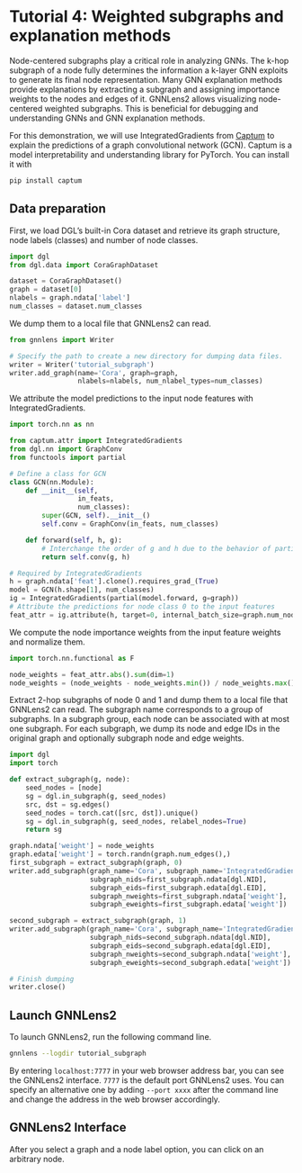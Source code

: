 # Tutorial 4: Weighted subgraphs and explanation methods

Node-centered subgraphs play a critical role in analyzing GNNs. The k-hop subgraph of a node fully determines the information a k-layer GNN exploits to generate its final node representation. Many GNN explanation methods provide explanations by extracting a subgraph and assigning importance weights to the nodes and edges of it. GNNLens2 allows visualizing node-centered weighted subgraphs. This is beneficial for debugging and understanding GNNs and GNN explanation methods.

For this demonstration, we will use IntegratedGradients from [Captum](https://github.com/pytorch/captum) to explain the predictions of a graph convolutional network (GCN). Captum is a model interpretability and understanding library for PyTorch. You can install it with

```bash
pip install captum
```

## Data preparation

First, we load DGL’s built-in Cora dataset and retrieve its graph structure, node labels (classes) and number of node classes.

```python
import dgl
from dgl.data import CoraGraphDataset

dataset = CoraGraphDataset()
graph = dataset[0]
nlabels = graph.ndata['label']
num_classes = dataset.num_classes
```

We dump them to a local file that GNNLens2 can read.

```python
from gnnlens import Writer

# Specify the path to create a new directory for dumping data files.
writer = Writer('tutorial_subgraph')
writer.add_graph(name='Cora', graph=graph,
                 nlabels=nlabels, num_nlabel_types=num_classes)
```

We attribute the model predictions to the input node features with IntegratedGradients.

```python
import torch.nn as nn

from captum.attr import IntegratedGradients
from dgl.nn import GraphConv
from functools import partial

# Define a class for GCN
class GCN(nn.Module):
    def __init__(self,
                 in_feats,
                 num_classes):
        super(GCN, self).__init__()
        self.conv = GraphConv(in_feats, num_classes)

    def forward(self, h, g):
        # Interchange the order of g and h due to the behavior of partial
        return self.conv(g, h)

# Required by IntegratedGradients
h = graph.ndata['feat'].clone().requires_grad_(True)
model = GCN(h.shape[1], num_classes)
ig = IntegratedGradients(partial(model.forward, g=graph))
# Attribute the predictions for node class 0 to the input features
feat_attr = ig.attribute(h, target=0, internal_batch_size=graph.num_nodes(), n_steps=50)
```

We compute the node importance weights from the input feature weights and normalize them.

```python
import torch.nn.functional as F

node_weights = feat_attr.abs().sum(dim=1)
node_weights = (node_weights - node_weights.min()) / node_weights.max()
```

Extract 2-hop subgraphs of node 0 and 1 and dump them to a local file that GNNLens2 can read. The subgraph name corresponds to a group of subgraphs. In a subgraph group, each node can be associated with at most one subgraph. For each subgraph, we dump its node and edge IDs in the original graph and optionally subgraph node and edge weights.

```python
import dgl
import torch

def extract_subgraph(g, node):
    seed_nodes = [node]
    sg = dgl.in_subgraph(g, seed_nodes)
    src, dst = sg.edges()
    seed_nodes = torch.cat([src, dst]).unique()
    sg = dgl.in_subgraph(g, seed_nodes, relabel_nodes=True)
    return sg

graph.ndata['weight'] = node_weights
graph.edata['weight'] = torch.randn(graph.num_edges(),)
first_subgraph = extract_subgraph(graph, 0)
writer.add_subgraph(graph_name='Cora', subgraph_name='IntegratedGradients', node_id=0, 
                    subgraph_nids=first_subgraph.ndata[dgl.NID],
                    subgraph_eids=first_subgraph.edata[dgl.EID],
                    subgraph_nweights=first_subgraph.ndata['weight'],
                    subgraph_eweights=first_subgraph.edata['weight'])

second_subgraph = extract_subgraph(graph, 1)
writer.add_subgraph(graph_name='Cora', subgraph_name='IntegratedGradients', node_id=1,
                    subgraph_nids=second_subgraph.ndata[dgl.NID],
                    subgraph_eids=second_subgraph.edata[dgl.EID],
                    subgraph_nweights=second_subgraph.ndata['weight'],
                    subgraph_eweights=second_subgraph.edata['weight'])

# Finish dumping
writer.close()
```

## Launch GNNLens2

To launch GNNLens2, run the following command line.

```bash
gnnlens --logdir tutorial_subgraph
```

By entering `localhost:7777` in your web browser address bar, you can see the GNNLens2 interface. `7777` is the default port GNNLens2 uses. You can specify an alternative one by adding `--port xxxx` after the command line and change the address in the web browser accordingly.

## GNNLens2 Interface

After you select a graph and a node label option, you can click on an arbitrary node.
